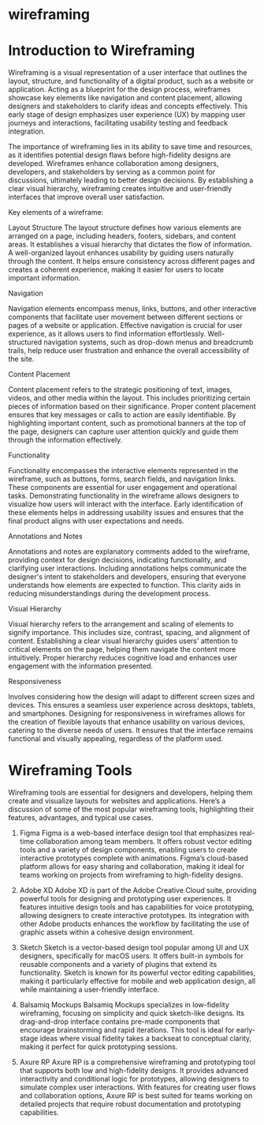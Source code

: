 # wireframing
# Introduction to Wireframing

Wireframing is a visual representation of a user interface that outlines the layout, structure, and functionality of a digital product, such as a website or application. Acting as a blueprint for the design process, wireframes showcase key elements like navigation and content placement, allowing designers and stakeholders to clarify ideas and concepts effectively. This early stage of design emphasizes user experience (UX) by mapping user journeys and interactions, facilitating usability testing and feedback integration.

The importance of wireframing lies in its ability to save time and resources, as it identifies potential design flaws before high-fidelity designs are developed. Wireframes enhance collaboration among designers, developers, and stakeholders by serving as a common point for discussions, ultimately leading to better design decisions. By establishing a clear visual hierarchy, wireframing creates intuitive and user-friendly interfaces that improve overall user satisfaction. 

Key elements of a wireframe:

Layout Structure
The layout structure defines how various elements are arranged on a page, including headers, footers, sidebars, and content areas. It establishes a visual hierarchy that dictates the flow of information.
A well-organized layout enhances usability by guiding users naturally through the content. It helps ensure consistency across different pages and creates a coherent experience, making it easier for users to locate important information.

Navigation

Navigation elements encompass menus, links, buttons, and other interactive components that facilitate user movement between different sections or pages of a website or application.
Effective navigation is crucial for user experience, as it allows users to find information effortlessly. Well-structured navigation systems, such as drop-down menus and breadcrumb trails, help reduce user frustration and enhance the overall accessibility of the site.

Content Placement

Content placement refers to the strategic positioning of text, images, videos, and other media within the layout. This includes prioritizing certain pieces of information based on their significance.
Proper content placement ensures that key messages or calls to action are easily identifiable. By highlighting important content, such as promotional banners at the top of the page, designers can capture user attention quickly and guide them through the information effectively.

Functionality

Functionality encompasses the interactive elements represented in the wireframe, such as buttons, forms, search fields, and navigation links. These components are essential for user engagement and operational tasks.
Demonstrating functionality in the wireframe allows designers to visualize how users will interact with the interface. Early identification of these elements helps in addressing usability issues and ensures that the final product aligns with user expectations and needs.

Annotations and Notes

Annotations and notes are explanatory comments added to the wireframe, providing context for design decisions, indicating functionality, and clarifying user interactions.
Including annotations helps communicate the designer's intent to stakeholders and developers, ensuring that everyone understands how elements are expected to function. This clarity aids in reducing misunderstandings during the development process.

Visual Hierarchy

Visual hierarchy refers to the arrangement and scaling of elements to signify importance. This includes size, contrast, spacing, and alignment of content.
Establishing a clear visual hierarchy guides users' attention to critical elements on the page, helping them navigate the content more intuitively. Proper hierarchy reduces cognitive load and enhances user engagement with the information presented.

Responsiveness

Involves considering how the design will adapt to different screen sizes and devices. This ensures a seamless user experience across desktops, tablets, and smartphones.
Designing for responsiveness in wireframes allows for the creation of flexible layouts that enhance usability on various devices, catering to the diverse needs of users. It ensures that the interface remains functional and visually appealing, regardless of the platform used.

# Wireframing Tools
Wireframing tools are essential for designers and developers, helping them create and visualize layouts for websites and applications. Here’s a discussion of some of the most popular wireframing tools, highlighting their features, advantages, and typical use cases.


1. Figma
Figma is a web-based interface design tool that emphasizes real-time collaboration among team members. It offers robust vector editing tools and a variety of design components, enabling users to create interactive prototypes complete with animations. Figma’s cloud-based platform allows for easy sharing and collaboration, making it ideal for teams working on projects from wireframing to high-fidelity designs.

2. Adobe XD
Adobe XD is part of the Adobe Creative Cloud suite, providing powerful tools for designing and prototyping user experiences. It features intuitive design tools and has capabilities for voice prototyping, allowing designers to create interactive prototypes. Its integration with other Adobe products enhances the workflow by facilitating the use of graphic assets within a cohesive design environment.

3. Sketch
Sketch is a vector-based design tool popular among UI and UX designers, specifically for macOS users. It offers built-in symbols for reusable components and a variety of plugins that extend its functionality. Sketch is known for its powerful vector editing capabilities, making it particularly effective for mobile and web application design, all while maintaining a user-friendly interface.

4. Balsamiq Mockups
Balsamiq Mockups specializes in low-fidelity wireframing, focusing on simplicity and quick sketch-like designs. Its drag-and-drop interface contains pre-made components that encourage brainstorming and rapid iterations. This tool is ideal for early-stage ideas where visual fidelity takes a backseat to conceptual clarity, making it perfect for quick prototyping sessions.

5. Axure RP
Axure RP is a comprehensive wireframing and prototyping tool that supports both low and high-fidelity designs. It provides advanced interactivity and conditional logic for prototypes, allowing designers to simulate complex user interactions. With features for creating user flows and collaboration options, Axure RP is best suited for teams working on detailed projects that require robust documentation and prototyping capabilities.

